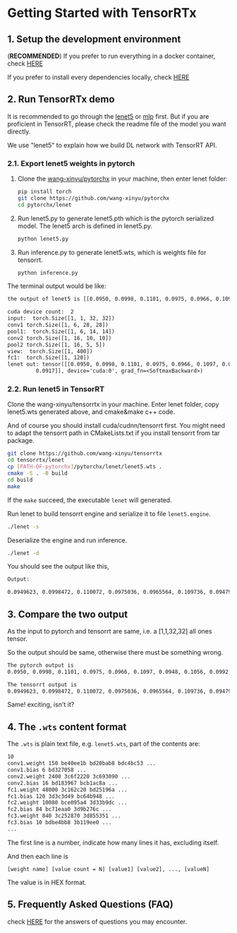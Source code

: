 # Getting Started with TensorRTx

## 1. Setup the development environment

(**RECOMMENDED**) If you prefer to run everything in a docker container, check [HERE](../docker/README.md)

If you prefer to install every dependencies locally, check [HERE](./install.md)

## 2. Run TensorRTx demo

It is recommended to go through the [lenet5](https://github.com/wang-xinyu/tensorrtx/tree/master/lenet) or [mlp](https://github.com/wang-xinyu/tensorrtx/tree/master/mlp) first. But if you are proficient in TensorRT, please check the readme file of the model you want directly.

We use "lenet5" to explain how we build DL network with TensorRT API.

### 2.1. Export lenet5 weights in pytorch

1. Clone the [wang-xinyu/pytorchx](https://github.com/wang-xinyu/pytorchx) in your machine, then enter lenet folder:

    ```bash
    pip install torch
    git clone https://github.com/wang-xinyu/pytorchx
    cd pytorchx/lenet
    ```

2. Run lenet5.py to generate lenet5.pth which is the pytorch serialized model. The lenet5 arch is defined in lenet5.py.

    ```bash
    python lenet5.py
    ```

3. Run inference.py to generate lenet5.wts, which is weights file for tensorrt.

    ```bash
    python inference.py
    ```

The terminal output would be like:
```txt
the output of lenet5 is [[0.0950, 0.0998, 0.1101, 0.0975, 0.0966, 0.1097, 0.0948, 0.1056, 0.0992, 0.0917]], shape is [1, 10].

cuda device count:  2
input:  torch.Size([1, 1, 32, 32])
conv1 torch.Size([1, 6, 28, 28])
pool1:  torch.Size([1, 6, 14, 14])
conv2 torch.Size([1, 16, 10, 10])
pool2 torch.Size([1, 16, 5, 5])
view:  torch.Size([1, 400])
fc1:  torch.Size([1, 120])
lenet out: tensor([[0.0950, 0.0998, 0.1101, 0.0975, 0.0966, 0.1097, 0.0948, 0.1056, 0.0992,
         0.0917]], device='cuda:0', grad_fn=<SoftmaxBackward>)
```

### 2.2. Run lenet5 in TensorRT

Clone the wang-xinyu/tensorrtx in your machine. Enter lenet folder, copy lenet5.wts generated above, and cmake&make c++ code.

And of course you should install cuda/cudnn/tensorrt first. You might need to adapt the tensorrt path in CMakeLists.txt if you install tensorrt from tar package.

```bash
git clone https://github.com/wang-xinyu/tensorrtx
cd tensorrtx/lenet
cp [PATH-OF-pytorchx]/pytorchx/lenet/lenet5.wts .
cmake -S . -B build
cd build
make
```

If the `make` succeed, the executable `lenet` will generated.

Run lenet to build tensorrt engine and serialize it to file `lenet5.engine`.

```bash
./lenet -s
```

Deserialize the engine and run inference.

```bash
./lenet -d
```

You should see the output like this,

```txt
Output:

0.0949623, 0.0998472, 0.110072, 0.0975036, 0.0965564, 0.109736, 0.0947979, 0.105618, 0.099228, 0.0916792,
```

## 3. Compare the two output

As the input to pytorch and tensorrt are same, i.e. a [1,1,32,32] all ones tensor.

So the output should be same, otherwise there must be something wrong.

```txt
The pytorch output is
0.0950, 0.0998, 0.1101, 0.0975, 0.0966, 0.1097, 0.0948, 0.1056, 0.0992, 0.0917

The tensorrt output is
0.0949623, 0.0998472, 0.110072, 0.0975036, 0.0965564, 0.109736, 0.0947979, 0.105618, 0.099228, 0.0916792
```

Same! exciting, isn't it?

## 4. The `.wts` content format

The `.wts` is plain text file, e.g. `lenet5.wts`, part of the contents are:

```txt
10
conv1.weight 150 be40ee1b bd20bab8 bdc4bc53 ...
conv1.bias 6 bd327058 ...
conv2.weight 2400 3c6f2220 3c693090 ...
conv2.bias 16 bd183967 bcb1ac8a ...
fc1.weight 48000 3c162c20 bd25196a ...
fc1.bias 120 3d3c3d49 bc64b948 ...
fc2.weight 10080 bce095a4 3d33b9dc ...
fc2.bias 84 bc71eaa0 3d9b276c ...
fc3.weight 840 3c252870 3d855351 ...
fc3.bias 10 bdbe4bb8 3b119ee0 ...
...
```

The first line is a number, indicate how many lines it has, excluding itself.

And then each line is

`[weight name] [value count = N] [value1] [value2], ..., [valueN]`

The value is in HEX format.

## 5. Frequently Asked Questions (FAQ)

check [HERE](./faq.md) for the answers of questions you may encounter.
